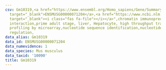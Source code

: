 ```yaml
---
csv: Gm10319,<a href="https://www.ensembl.org/Homo_sapiens/Gene/Summary?db=core;g=ENSMUSG00000071204"
  target="_blank">ENSMUSG00000071204</a>,<a href="https://www.ncbi.nlm.nih.gov/pubmed/23834426"
  target="_blank"><i class="fas fa-file"></i></a>",chromatin immunoprecipitation assay,direct
  interaction,prime adult stage, liver, Hepatocyte, high throughput transcription
  profiling by microarray,nucleotide sequence identification,nucleotide sequence identification,transcriptional
  regulation,
data_alias: Gm10319
data_id: ENSMUSG00000071204
data_numevidence: 1
data_species: Mus musculus
data_taxid: '10090'
title: Gm10319
---
```

